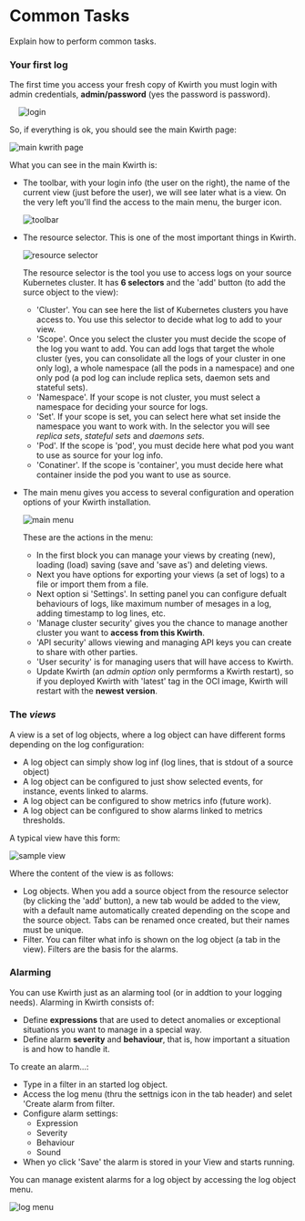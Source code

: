 # Common Tasks
Explain how to perform common tasks.

### Your first log
The first time you access your fresh copy of Kwirth you must login with admin credentials, **admin/password** (yes the password is password).

 &nbsp;&nbsp;&nbsp;&nbsp;![login](./_media/login.png)

So, if everything is ok, you should see the main Kwirth page:

 ![main kwrith page](./_media/main-page.png)

What you can see in the main Kwirth is:

  - The toolbar, with your login info (the user on the right), the name of the current view (just before the user), we will see later what is a view. On the very left you'll find the access to the main menu, the burger icon.

    ![toolbar](./_media/toolbar.png)

  - The resource selector. This is one of the most important things in Kwirth.
  
    ![resource selector](./_media//resource-selector.png)

    The resource selector is the tool you use to access logs on your source Kubernetes cluster. It has **6 selectors** and the 'add' button (to add the surce object to the view):
    - 'Cluster'. You can see here the list of Kubernetes clusters you have access to. You use this selector to decide what log to add to your view.
    - 'Scope'. Once you select the cluster you must decide the scope of the log you want to add. You can add logs that target the whole cluster (yes, you can consolidate all the logs of your cluster in one only log), a whole namespace (all the pods in a namespace) and one only pod (a pod log can include replica sets, daemon sets and stateful sets).
    - 'Namespace'. If your scope is not cluster, you must select a namespace for deciding your source for logs.
    - 'Set'. If your scope is set, you can select here what set inside the namespace you want to work with. In the selector you will see *replica sets*, *stateful sets* and *daemons sets*.
    - 'Pod'. If the scope is 'pod', you must decide here what pod you want to use as source for your log info.
    - 'Conatiner'. If the scope is 'container', you must decide here what container inside the pod you want to use as source.
  - The main menu gives you access to several configuration and operation options of your Kwirth installation.

    ![main menu](./_media/main-menu.png)

    These are the actions in the menu:
    - In the first block you can manage your views by creating (new), loading (load) saving (save and 'save as') and deleting views.
    - Next you have options for exporting your views (a set of logs) to a file or import them from a file.
    - Next option  si 'Settings'. In setting panel you can configure defualt behaviours of logs, like maximum number of mesages in a log, adding timestamp to log lines, etc.
    - 'Manage cluster security' gives you the chance to manage another cluster you want to **access from this Kwirth**.
    - 'API security' allows viewing and managing API keys you can create to share with other parties.
    - 'User security' is for managing users that will have access to Kwirth.
    - Update Kwirth (an *admin option* only permforms a Kwirth restart), so if you deployed Kwirth with 'latest' tag in the OCI image, Kwirth will restart with the **newest version**.


### The *views*
A view is a set of log objects, where a log object can have different forms depending on the log configuration:

  - A log object can simply show log inf (log lines, that is stdout of a source object)
  - A log object can be configured to just show selected events, for instance, events linked to alarms.
  - A log object can be configured to show metrics info (future work).
  - A log object can be configured to show alarms linked to metrics thresholds.

A typical view have this form:

![sample view](./_media/sample-view.png)

Where the content of the view is as follows:

  - Log objects. When you add a source object from the resource selector (by clicking the 'add' button), a new tab would be added to the view, with a default name automatically created depending on the scope and the source object. Tabs can be renamed once created, but their names must be unique.
  - Filter. You can filter what info is shown on the log object (a tab in the view). Filters are the basis for the alarms.


### Alarming

You can use Kwirth just as an alarming tool (or in addtion to your logging needs). Alarming in Kwirth consists of:

  - Define **expressions** that are used to detect anomalies or exceptional situations you want to manage in a special way.
  - Define alarm **severity** and **behaviour**, that is, how important a situation is and how to handle it.

To create an alarm...:

  - Type in a filter in an started log object.
  - Access the log menu (thru the settnigs icon in the tab header) and selet 'Create alarm from filter.
  - Configure alarm settings:
    - Expression
    - Severity
    - Behaviour
    - Sound
  - When yo click 'Save' the alarm is stored in your View and starts running.

You can manage existent alarms for a log object by accessing the log object menu.

![log menu](./_media/log-menu.png)

